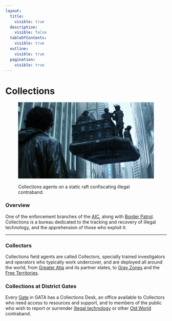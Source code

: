 ```yaml
---
layout:
  title:
    visible: true
  description:
    visible: false
  tableOfContents:
    visible: true
  outline:
    visible: true
  pagination:
    visible: true
---
```


# Collections

<figure><img src="../../../.gitbook/assets/collections-sfg87.png" alt=""><figcaption><p>Collections agents on a static raft confiscating illegal contraband.</p></figcaption></figure>

### **Overview**

One of the enforcement branches of the [AIC](../institutions/atlan-information-control.md), along with [Border Patrol](gate-patrol.md). Collections is a bureau dedicated to the tracking and recovery of illegal technology, and the apprehension of those who exploit it.

***

### Collectors

Collections field agents are called Collectors, specially trained investigators and operators who typically work undercover, and are deployed all around the world, from [Greater Atla](../politics/greater-atla.md) and its partner states, to [Gray Zones](../politics/gray-zones.md) and the [Free Territories](../../free-territories/).

### Collections at District Gates

Every [Gate](../borders-and-travel/gates.md) in GATA has a Collections Desk, an office available to Collectors who need access to resources and support, and to members of the public who wish to report or surrender [illegal technology](tech-regulation.md) or other [Old World](../../history/the-old-world.md) contraband.
